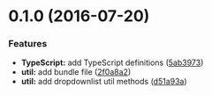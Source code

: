 <a name="0.1.0"></a>
# 0.1.0 (2016-07-20)


### Features

* **TypeScript:** add TypeScript definitions ([5ab3973](https://github.com/telerik/kendo-dropdowns-common/commit/5ab3973))
* **util:** add bundle file ([2f0a8a2](https://github.com/telerik/kendo-dropdowns-common/commit/2f0a8a2))
* **util:** add dropdownlist util methods ([d51a93a](https://github.com/telerik/kendo-dropdowns-common/commit/d51a93a))



